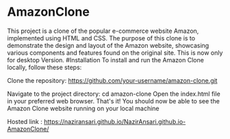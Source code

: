 # AmazonClone

This project is a clone of the popular e-commerce website Amazon, implemented using HTML and CSS. The purpose of this clone is to demonstrate the design and layout of the Amazon website, showcasing various components and features found on the original site.
This is now only for desktop Version.
#Installation
To install and run the Amazon Clone locally, follow these steps:

Clone the repository:
https://github.com/your-username/amazon-clone.git

Navigate to the project directory:
cd amazon-clone
Open the index.html file in your preferred web browser.
That's it! You should now be able to see the Amazon Clone website running on your local machine

Hosted link : https://naziransari.github.io/NazirAnsari.github.io-AmazonClone/
